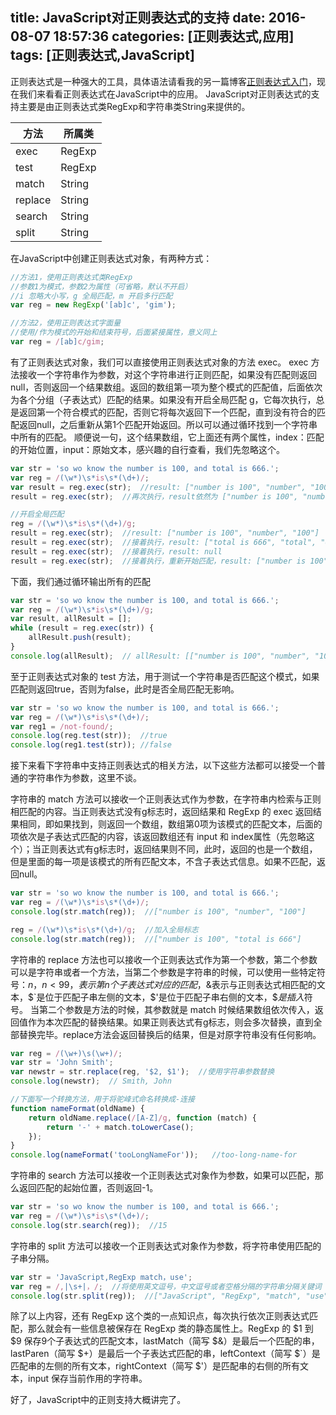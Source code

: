 title: JavaScript对正则表达式的支持
date: 2016-08-07 18:57:36
categories: [正则表达式,应用]
tags: [正则表达式,JavaScript]
---

正则表达式是一种强大的工具，具体语法请看我的另一篇博客[正则表达式入门](/2016/08/07/正则表达式入门/)，现在我们来看看正则表达式在JavaScript中的应用。
JavaScript对正则表达式的支持主要是由正则表达式类RegExp和字符串类String来提供的。

|  方法  |  所属类  |
| ------ | ------- |
|  exec  |  RegExp |  
|  test  |  RegExp  | 
|  match |  String |  
|  replace | String | 
|  search | String | 
|  split |  String | 
<!-- more --> 
在JavaScript中创建正则表达式对象，有两种方式：
```js
//方法1，使用正则表达式类RegExp
//参数1为模式，参数2为属性（可省略，默认不开启）
//i 忽略大小写，g 全局匹配，m 开启多行匹配
var reg = new RegExp('[ab]c', 'gim');

//方法2，使用正则表达式字面量
//使用/作为模式的开始和结束符号，后面紧接属性，意义同上
var reg = /[ab]c/gim; 
```
有了正则表达式对象，我们可以直接使用正则表达式对象的方法 exec。
exec 方法接收一个字符串作为参数，对这个字符串进行正则匹配，如果没有匹配则返回null，否则返回一个结果数组。返回的数组第一项为整个模式的匹配值，后面依次为各个分组（子表达式）匹配的结果。如果没有开启全局匹配 g，它每次执行，总是返回第一个符合模式的匹配，否则它将每次返回下一个匹配，直到没有符合的匹配返回null，之后重新从第1个匹配开始返回。所以可以通过循环找到一个字符串中所有的匹配。
顺便说一句，这个结果数组，它上面还有两个属性，index：匹配的开始位置，input：原始文本，感兴趣的自行查看，我们先忽略这个。

```js
var str = 'so wo know the number is 100, and total is 666.';
var reg = /(\w*)\s*is\s*(\d+)/; 
var result = reg.exec(str);  //result: ["number is 100", "number", "100"]
result = reg.exec(str);  //再次执行，result依然为 ["number is 100", "number", "100"]

//开启全局匹配
reg = /(\w*)\s*is\s*(\d+)/g;
result = reg.exec(str);  //result: ["number is 100", "number", "100"]
result = reg.exec(str);  //接着执行，result: ["total is 666", "total", "666"]
result = reg.exec(str);  //接着执行，result: null
result = reg.exec(str);  //接着执行，重新开始匹配，result: ["number is 100", "number", "100"]
```
下面，我们通过循环输出所有的匹配
```js
var str = 'so wo know the number is 100, and total is 666.';
var reg = /(\w*)\s*is\s*(\d+)/g; 
var result, allResult = [];
while (result = reg.exec(str)) {
    allResult.push(result);			
}
console.log(allResult);  // allResult: [["number is 100", "number", "100"], ["total is 666", "total", "666"]]
```
至于正则表达式对象的 test 方法，用于测试一个字符串是否匹配这个模式，如果匹配则返回true，否则为false，此时是否全局匹配无影响。
```js
var str = 'so wo know the number is 100, and total is 666.';
var reg = /(\w*)\s*is\s*(\d+)/; 
var reg1 = /not-found/;
console.log(reg.test(str));  //true
console.log(reg1.test(str)); //false
```

接下来看下字符串中支持正则表达式的相关方法，以下这些方法都可以接受一个普通的字符串作为参数，这里不谈。

字符串的 match 方法可以接收一个正则表达式作为参数，在字符串内检索与正则相匹配的内容。当正则表达式没有g标志时，返回结果和 RegExp 的 exec 返回结果相同，即如果找到，则返回一个数组，数组第0项为该模式的匹配文本，后面的项依次是子表达式匹配的内容，该返回数组还有 input 和 index属性（先忽略这个）；当正则表达式有g标志时，返回结果则不同，此时，返回的也是一个数组，但是里面的每一项是该模式的所有匹配文本，不含子表达式信息。如果不匹配，返回null。
```js
var str = 'so wo know the number is 100, and total is 666.';
var reg = /(\w*)\s*is\s*(\d+)/; 
console.log(str.match(reg));  //["number is 100", "number", "100"]

reg = /(\w*)\s*is\s*(\d+)/g;  //加入全局标志
console.log(str.match(reg));  //["number is 100", "total is 666"]
```
字符串的 replace 方法也可以接收一个正则表达式作为第一个参数，第二个参数可以是字符串或者一个方法，当第二个参数是字符串的时候，可以使用一些特定符号：$n，n < 99，表示第n个子表达式对应的匹配，$&表示与正则表达式相匹配的文本，$`是位于匹配子串左侧的文本，$'是位于匹配子串右侧的文本，$$是插入$符号。
当第二个参数是方法的时候，其参数就是 match 时候结果数组依次传入，返回值作为本次匹配的替换结果。如果正则表达式有g标志，则会多次替换，直到全部替换完毕。replace方法会返回替换后的结果，但是对原字符串没有任何影响。
```js
var reg = /(\w+)\s(\w+)/;
var str = 'John Smith';
var newstr = str.replace(reg, '$2, $1');  //使用字符串参数替换
console.log(newstr);  // Smith, John

//下面写一个转换方法，用于将驼峰式命名转换成-连接
function nameFormat(oldName) {
    return oldName.replace(/[A-Z]/g, function (match) {
        return '-' + match.toLowerCase();
    });	
}
console.log(nameFormat('tooLongNameFor'));   //too-long-name-for
```
字符串的 search 方法可以接收一个正则表达式对象作为参数，如果可以匹配，那么返回匹配的起始位置，否则返回-1。
```js
var str = 'so wo know the number is 100, and total is 666.';
var reg = /(\w*)\s*is\s*(\d+)/; 
console.log(str.search(reg));  //15
```
字符串的 split 方法可以接收一个正则表达式对象作为参数，将字符串使用匹配的子串分隔。
```js
var str = 'JavaScript,RegExp match，use';
var reg = /,|\s+|，/;  //将使用英文逗号，中文逗号或者空格分隔的字符串分隔关键词
console.log(str.split(reg));  //["JavaScript", "RegExp", "match", "use"]
```
除了以上内容，还有 RegExp 这个类的一点知识点，每次执行依次正则表达式匹配，那么就会有一些信息被保存在 RegExp 类的静态属性上。RegExp 的 $1 到 $9 保存9个子表达式的匹配文本，lastMatch（简写 $&）是最后一个匹配的串，lastParen（简写 $+）是最后一个子表达式匹配的串，leftContext（简写 $`）是匹配串的左侧的所有文本，rightContext（简写 $'）是匹配串的右侧的所有文本，input 保存当前作用的字符串。

好了，JavaScript中的正则支持大概讲完了。




